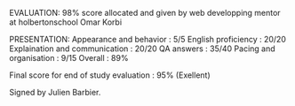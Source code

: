 EVALUATION:
98% score allocated and given by web developping mentor at holbertonschool Omar Korbi

PRESENTATION:
Appearance and behavior : 5/5
English proficiency : 20/20
Explaination and communication : 20/20
QA answers : 35/40
Pacing and organisation : 9/15
Overall : 89%

Final score for end of study evaluation : 95% (Exellent)


Signed by Julien Barbier.



